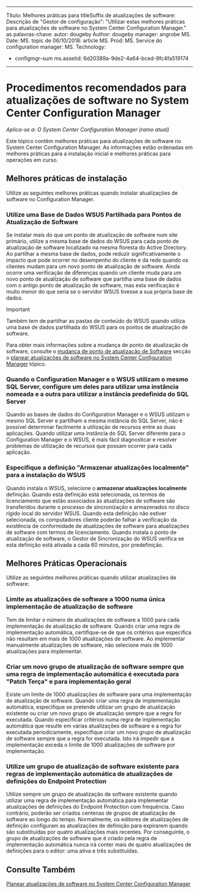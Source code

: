  ---

Título: Melhores práticas para titleSuffix de atualizações de software: Descrição de "Gestor de configuração": "Utilizar estas melhores práticas para atualizações de software no System Center Configuration Manager."
as palavras-chave: autor: dougeby Author: dougeby manager: angrobe MS. Date: MS. topic de 06/10/2018: article MS. Prod: MS. Service do configuration manager: MS. Technology:
 - configmgr-sum ms.assetid: 6d20389a-9de2-4a64-bced-9fc4fa519174


---
# <a name="best-practices-for-software-updates-in-system-center-configuration-manager"></a>Procedimentos recomendados para atualizações de software no System Center Configuration Manager

*Aplica-se a: O System Center Configuration Manager (ramo atual)*

Este tópico contém melhores práticas para atualizações de software no System Center Configuration Manager. As informações estão ordenadas em melhores práticas para a instalação inicial e melhores práticas para operações em curso.  

## <a name="installation-best-practices"></a>Melhores práticas de instalação  
 Utilize as seguintes melhores práticas quando instalar atualizações de software no Configuration Manager.  

### <a name="use-a-shared-wsus-database-for-software-update-points"></a>Utilize uma Base de Dados WSUS Partilhada para Pontos de Atualização de Software  
 Se instalar mais do que um ponto de atualização de software num site primário, utilize a mesma base de dados do WSUS para cada ponto de atualização de software localizado na mesma floresta do Active Directory. Ao partilhar a mesma base de dados, pode reduzir significativamente o impacto que pode ocorrer no desempenho do cliente e da rede quando os clientes mudam para um novo ponto de atualização de software. Ainda ocorre uma verificação de diferenças quando um cliente muda para um novo ponto de atualização de software que partilha uma base de dados com o antigo ponto de atualização de software, mas esta verificação é muito menor do que seria se o servidor WSUS tivesse a sua própria base de dados.  

> [!IMPORTANT]  
>  Também tem de partilhar as pastas de conteúdo do WSUS quando utiliza uma base de dados partilhada do WSUS para os pontos de atualização de software.  

 Para obter mais informações sobre a mudança de ponto de atualização de software, consulte o [mudança de ponto de atualização de Software](../../sum/plan-design/plan-for-software-updates.md#BKMK_SUPSwitching) secção o [planear atualizações de software no System Center Configuration Manager](../../sum/plan-design/plan-for-software-updates.md) tópico.  

### <a name="when-configuration-manager-and-wsus-use-the-same-sql-server-configure-one-of-these-to-use-a-named-instance-and-the-other-to-use-the-default-instance-of-sql-server"></a>Quando o Configuration Manager e o WSUS utilizam o mesmo SQL Server, configure um deles para utilizar uma instância nomeada e a outra para utilizar a instância predefinida do SQL Server  
 Quando as bases de dados do Configuration Manager e o WSUS utilizam o mesmo SQL Server e partilham a mesma instância do SQL Server, não é possível determinar facilmente a utilização de recursos entre as duas aplicações. Quando utilizar uma instância do SQL Server diferente para o Configuration Manager e o WSUS, é mais fácil diagnosticar e resolver problemas de utilização de recursos que possam ocorrer para cada aplicação.  

### <a name="specify-the-store-updates-locally-setting-for-the-wsus-installation"></a>Especifique a definição "Armazenar atualizações localmente" para a instalação do WSUS  
 Quando instala o WSUS, selecione o **armazenar atualizações localmente** definição. Quando esta definição está selecionada, os termos de licenciamento que estão associados às atualizações de software são transferidos durante o processo de sincronização e armazenados no disco rígido local do servidor WSUS. Quando esta definição não estiver selecionada, os computadores cliente poderão falhar a verificação da existência de conformidade de atualizações de software para atualizações de software com termos de licenciamento. Quando instala o ponto de atualização de software, o Gestor de Sincronização do WSUS verifica se esta definição está ativada a cada 60 minutos, por predefinição.  

## <a name="operational-best-practices"></a>Melhores Práticas Operacionais  
 Utilize as seguintes melhores práticas quando utilizar atualizações de software:  

### <a name="limit-software-updates-to-1000-in-a-single-software-update-deployment"></a>Limite as atualizações de software a 1000 numa única implementação de atualização de software  
 Tem de limitar o número de atualizações de software a 1000 para cada implementação de atualização de software. Quando criar uma regra de implementação automática, certifique-se de que os critérios que especifica não resultam em mais de 1000 atualizações de software. Ao implementar manualmente atualizações de software, não selecione mais de 1000 atualizações para implementar.  

### <a name="create-a-new-software-update-group-each-time-an-automatic-deployment-rule-runs-for-patch-tuesday-and-for-general-deployment"></a>Criar um novo grupo de atualização de software sempre que uma regra de implementação automática é executada para "Patch Terça" e para implementação geral  
 Existe um limite de 1000 atualizações de software para uma implementação de atualização de software. Quando criar uma regra de implementação automática, especifique se pretende utilizar um grupo de atualização existente ou criar um novo grupo de atualização sempre que a regra for executada. Quando especificar critérios numa regra de implementação automática que resulte em várias atualizações de software e a regra for executada periodicamente, especifique criar um novo grupo de atualização de software sempre que a regra for executada. Isto irá impedir que a implementação exceda o limite de 1000 atualizações de software por implementação.  

### <a name="use-an-existing-software-update-group-for-automatic-deployment-rules-for-endpoint-protection-definition-updates"></a>Utilize um grupo de atualização de software existente para regras de implementação automática de atualizações de definições do Endpoint Protection  
 Utilize sempre um grupo de atualização de software existente quando utilizar uma regra de implementação automática para implementar atualizações de definições do Endpoint Protection com frequência. Caso contrário, poderão ser criados centenas de grupos de atualização de software ao longo do tempo. Normalmente, os editores de atualizações de definição configuram as atualizações de definição para expirarem quando são substituídas por quatro atualizações mais recentes. Por conseguinte, o grupo de atualizações de software que é criado pela regra de implementação automática nunca irá conter mais de quatro atualizações de definições para o editor: uma ativa e três substituídas.  

## <a name="see-also"></a>Consulte Também  
 [Planear atualizações de software no System Center Configuration Manager](../../sum/plan-design/plan-for-software-updates.md)
